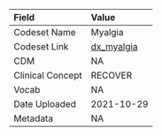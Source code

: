 |Field            |Value      |
|:----------------|:----------|
|Codeset Name     |Myalgia    |
|Codeset Link     |[dx_myalgia](https://github.com/PEDSnet/Variable-Dictionary/blob/main/conditions/dx_myalgia.csv)|
|CDM              |NA         |
|Clinical Concept |RECOVER    |
|Vocab            |NA         |
|Date Uploaded    |2021-10-29 |
|Metadata         |NA         |

